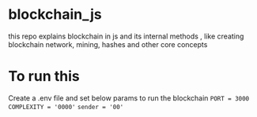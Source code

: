 # blockchain_js
this repo explains blockchain in js and its internal methods , like creating blockchain network, mining, hashes and other core concepts 
# To run this 
Create a .env file and set below params to run the blockchain 
`PORT = 3000`
`COMPLEXITY = '0000'`
`sender = '00'`
